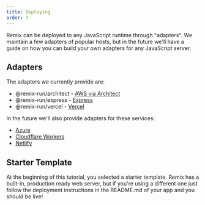 ```yaml
---
title: Deploying
order: 7
---
```


Remix can be deployed to any JavaScript runtime through "adapters". We maintain a few adapters of popular hosts, but in the future we'll have a guide on how you can build your own adapters for any JavaScript server.

## Adapters

The adapters we currently provide are:

- @remix-run/architect - [AWS via Architect](https://arc.codes)
- @remix-run/express - [Express](https://expressjs.com)
- @remix-run/vercel - [Vercel](https://vercel.com)

In the future we'll also provide adapters for these services:

- [Azure](https://azure.microsoft.com)
- [Cloudflare Workers](https://workers.cloudflare.com/)
- [Netlify](https://netlify.com)

## Starter Template

At the beginning of this tutorial, you selected a starter template. Remix has a built-in, production ready web server, but if you're using a different one just follow the deployment instructions in the README.md of your app and you should be live!
